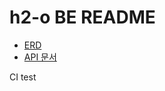 # h2-o BE README

- [ERD](https://www.erdcloud.com/d/j2d4CbzkA4YZPL9J5)
- [API 문서](https://www.notion.so/API-Docs-182c9b5f11c24bb48c4a81fd7e4f3a3b?pvs=4)

CI test
